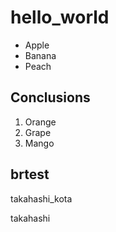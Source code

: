 # hello_world

- Apple
- Banana
- Peach

## Conclusions

1. Orange
1. Grape
1. Mango

## brtest

takahashi_kota

takahashi
